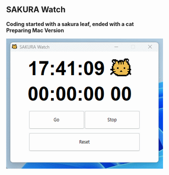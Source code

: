 ## SAKURA Watch
**Coding started with a sakura leaf, ended with a cat**  
**Preparing Mac Version**

![](https://github.com/bubjoin/sakura-watch/blob/0cf27389c9d5d9aad5379cd33106458e2effb098/sakura_watch_demo.gif)